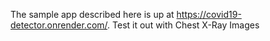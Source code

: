 The sample app described here is up at https://covid19-detector.onrender.com/. Test it out with Chest X-Ray Images